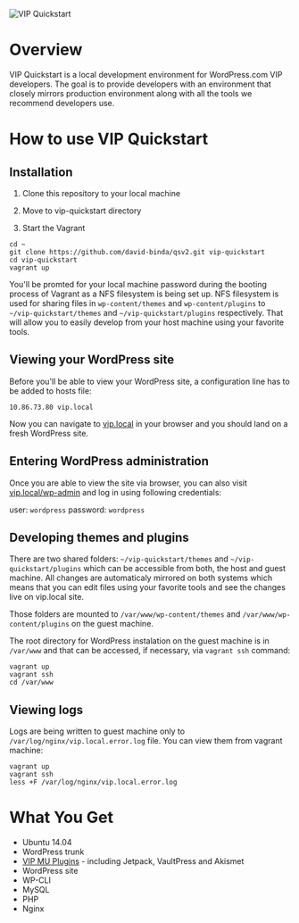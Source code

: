 ![VIP Quickstart](http://vip.wordpress.com/wp-content/themes/a8c/wpcomvip3/img/illustrations/developmenttools-03.svg)

# Overview

VIP Quickstart is a local development environment for WordPress.com VIP developers. The goal is to provide developers with an environment that closely mirrors production environment along with all the tools we recommend developers use.

# How to use VIP Quickstart

## Installation

1. Clone this repository to your local machine

2. Move to vip-quickstart directory

3. Start the Vagrant

```
cd ~
git clone https://github.com/david-binda/qsv2.git vip-quickstart
cd vip-quickstart
vagrant up
``` 

You'll be promted for your local machine password during the booting process of Vagrant as a NFS filesystem is being set up. NFS filesystem is used for sharing files in `wp-content/themes` and `wp-content/plugins` to `~/vip-quickstart/themes` and `~/vip-quickstart/plugins` respectively. That will allow you to easily develop from your host machine using your favorite tools.

## Viewing your WordPress site

Before you'll be able to view your WordPress site, a configuration line has to be added to hosts file:

```
10.86.73.80 vip.local
```

Now you can navigate to [vip.local](http://vip.local) in your browser and you should land on a fresh WordPress site.

## Entering WordPress administration

Once you are able to view the site via browser, you can also visit [vip.local/wp-admin](http://vip.local/wp-admin) and log in using following credentials:

user: `wordpress`
password: `wordpress`

## Developing themes and plugins

There are two shared folders: `~/vip-quickstart/themes` and `~/vip-quickstart/plugins` which can be accessible from both, the host and guest machine. All changes are automaticaly mirrored on both systems which means that you can edit files using your favorite tools and see the changes live on vip.local site.

Those folders are mounted to `/var/www/wp-content/themes` and `/var/www/wp-content/plugins` on the guest machine.

The root directory for WordPress instalation on the guest machine is in `/var/www` and that can be accessed, if necessary, via `vagrant ssh` command:

```
vagrant up
vagrant ssh
cd /var/www
```

## Viewing logs

Logs are being written to guest machine only to `/var/log/nginx/vip.local.error.log` file. You can view them from vagrant machine:

```
vagrant up
vagrant ssh
less +F /var/log/nginx/vip.local.error.log
```

# What You Get

* Ubuntu 14.04
* WordPress trunk
* [VIP MU Plugins](https://github.com/Automattic/vip-mu-plugins-public) - including Jetpack, VaultPress and Akismet
* WordPress site
* WP-CLI
* MySQL
* PHP
* Nginx
